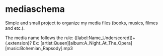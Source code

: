 mediaschema
===========

Simple and small project to organize my media files (books, musics, filmes and etc.).

The media name follows the rule: ([label:Name_Underscored])+(.extension)?
Ex: [artist:Queen][album:A_Night_At_The_Opera][music:Bohemian_Rapsody].mp3